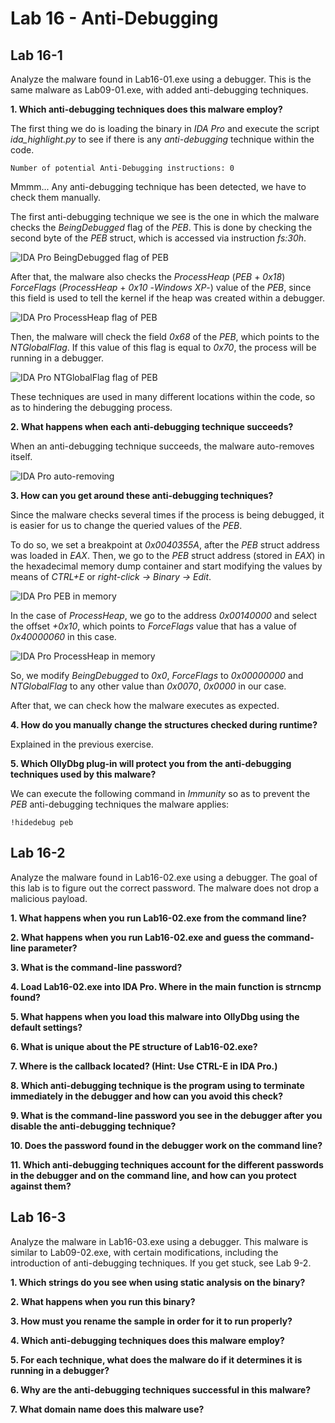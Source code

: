 # Lab 16 - Anti-Debugging

## Lab 16-1

Analyze the malware found in Lab16-01.exe using a debugger. This is the same malware as Lab09-01.exe, with added anti-debugging techniques.

**1. Which anti-debugging techniques does this malware employ?**

The first thing we do is loading the binary in _IDA Pro_ and execute the script _ida_highlight.py_ to see if there is any _anti-debugging_ technique within the code.

```
Number of potential Anti-Debugging instructions: 0
```

Mmmm... Any anti-debugging technique has been detected, we have to check them manually.

The first anti-debugging technique we see is the one in which the malware checks the _BeingDebugged_ flag of the _PEB_. This is done by checking the second byte of the _PEB_ struct, which is accessed via instruction _fs:30h_.

![_IDA Pro_ _BeingDebugged_ flag of _PEB_](../Pictures/Lab_17/lab_16-01_1_ida_pro_1.png)

After that, the malware also checks the _ProcessHeap_ (_PEB_ + _0x18_) _ForceFlags_ (_ProcessHeap_ + _0x10_ -_Windows XP_-) value of the _PEB_, since this field is used to tell the kernel if the heap was created within a debugger.

![_IDA Pro_ _ProcessHeap_ flag of _PEB_](../Pictures/Lab_17/lab_16-01_1_ida_pro_2.png)

Then, the malware will check the field _0x68_ of the _PEB_, which points to the _NTGlobalFlag_. If this value of this flag is equal to _0x70_, the process will be running in a debugger.

![_IDA Pro_ _NTGlobalFlag_ flag of _PEB_](../Pictures/Lab_17/lab_16-01_1_ida_pro_3.png)

These techniques are used in many different locations within the code, so as to hindering the debugging process.

**2. What happens when each anti-debugging technique succeeds?**

When an anti-debugging technique succeeds, the malware auto-removes itself.

![_IDA Pro_ auto-removing](../Pictures/Lab_17/lab_16-01_2_ida_pro_1.png)

**3. How can you get around these anti-debugging techniques?**

Since the malware checks several times if the process is being debugged, it is easier for us to change the queried values of the _PEB_.

To do so, we set a breakpoint at _0x0040355A_, after the _PEB_ struct address was loaded in _EAX_. Then, we go to the _PEB_ struct address (stored in _EAX_) in the hexadecimal memory dump container and start modifying the values by means of _CTRL+E_ or _right-click -> Binary -> Edit_.

![_IDA Pro_ _PEB_ in memory](../Pictures/Lab_17/lab_16-01_3_immunity_1.png)

In the case of _ProcessHeap_, we go to the address _0x00140000_ and select the offset _+0x10_, which points to _ForceFlags_ value that has a value of _0x40000060_ in this case.

![_IDA Pro_ _ProcessHeap_ in memory](../Pictures/Lab_17/lab_16-01_3_immunity_2.png)

So, we modify _BeingDebugged_ to _0x0_, _ForceFlags_ to _0x00000000_ and _NTGlobalFlag_ to any other value than _0x0070_, _0x0000_ in our case.

After that, we can check how the malware executes as expected.

**4. How do you manually change the structures checked during runtime?**

Explained in the previous exercise.

**5. Which OllyDbg plug-in will protect you from the anti-debugging techniques used by this malware?**

We can execute the following command in _Immunity_ so as to prevent the _PEB_ anti-debugging techniques the malware applies:

```
!hidedebug peb
```

## Lab 16-2

Analyze the malware found in Lab16-02.exe using a debugger. The goal of this lab is to figure out the correct password. The malware does not drop a malicious payload.

**1. What happens when you run Lab16-02.exe from the command line?**

**2. What happens when you run Lab16-02.exe and guess the command-line parameter?**

**3. What is the command-line password?**

**4. Load Lab16-02.exe into IDA Pro. Where in the main function is strncmp found?**

**5. What happens when you load this malware into OllyDbg using the default settings?**

**6. What is unique about the PE structure of Lab16-02.exe?**

**7. Where is the callback located? (Hint: Use CTRL-E in IDA Pro.)**

**8. Which anti-debugging technique is the program using to terminate immediately in the debugger and how can you avoid this check?**

**9. What is the command-line password you see in the debugger after you disable the anti-debugging technique?**

**10. Does the password found in the debugger work on the command line?**

**11. Which anti-debugging techniques account for the different passwords in the debugger and on the command line, and how can you protect against them?**

## Lab 16-3

Analyze the malware in Lab16-03.exe using a debugger. This malware is similar to Lab09-02.exe, with certain modifications, including the introduction of anti-debugging techniques. If you get stuck, see Lab 9-2.

**1. Which strings do you see when using static analysis on the binary?**

**2. What happens when you run this binary?**

**3. How must you rename the sample in order for it to run properly?**

**4. Which anti-debugging techniques does this malware employ?**

**5. For each technique, what does the malware do if it determines it is running in a debugger?**

**6. Why are the anti-debugging techniques successful in this malware?**

**7. What domain name does this malware use?**
